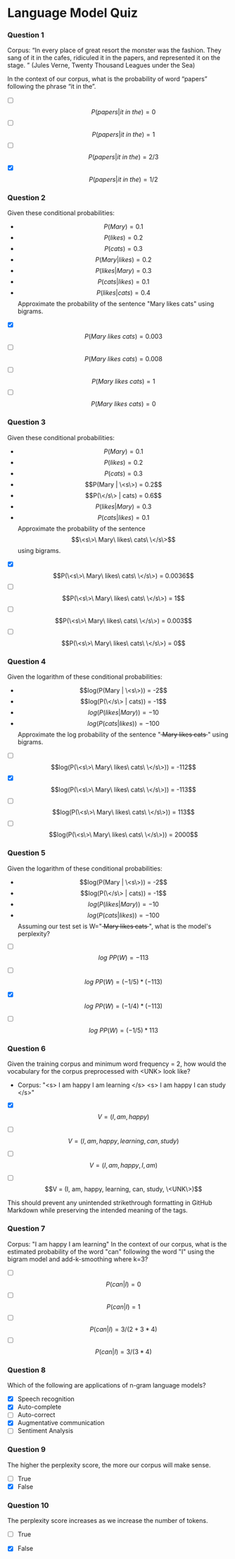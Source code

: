
# Language Model Quiz

### Question 1

Corpus: “In every place of great resort the monster was the fashion. They sang of it in the cafes, ridiculed it in the papers, and represented it on the stage. ” (Jules Verne, Twenty Thousand Leagues under the Sea) 

In the context of our corpus, what is the probability of word “papers” following the phrase “it in the”.
- [ ] $$P(papers | it\ in\ the) = 0$$
- [ ] $$P(papers | it\ in\ the) = 1$$
- [ ] $$P(papers | it\ in\ the) = 2/3$$
- [x] $$P(papers | it\ in\ the) = 1/2$$

### Question 2
Given these conditional probabilities:
- $$P(Mary) = 0.1$$
- $$P(likes) = 0.2$$
- $$P(cats) = 0.3$$
- $$P(Mary | likes) = 0.2$$
- $$P(likes | Mary) = 0.3$$
- $$P(cats | likes) = 0.1$$
- $$P(likes | cats) = 0.4$$
Approximate the probability of the sentence "Mary likes cats" using bigrams.
- [x] $$P(Mary\ likes\ cats) = 0.003$$
- [ ] $$P(Mary\ likes\ cats) = 0.008$$
- [ ] $$P(Mary\ likes\ cats) = 1$$
- [ ] $$P(Mary\ likes\ cats) = 0$$

### Question 3
Given these conditional probabilities:
- $$P(Mary) = 0.1$$
- $$P(likes) = 0.2$$
- $$P(cats) = 0.3$$
- $$P(Mary | \<s\>) = 0.2$$
- $$P(\</s\> | cats) = 0.6$$
- $$P(likes | Mary) = 0.3$$
- $$P(cats | likes) = 0.1$$
Approximate the probability of the sentence $$\<s\>\ Mary\ likes\ cats\ \</s\>$$ using bigrams.
- [x] $$P(\<s\>\ Mary\ likes\ cats\ \</s\>) = 0.0036$$
- [ ] $$P(\<s\>\ Mary\ likes\ cats\ \</s\>) = 1$$
- [ ] $$P(\<s\>\ Mary\ likes\ cats\ \</s\>) = 0.003$$
- [ ] $$P(\<s\>\ Mary\ likes\ cats\ \</s\>) = 0$$

### Question 4
Given the logarithm of these conditional probabilities:
- $$log(P(Mary | \<s\>)) = -2$$
- $$log(P(\</s\> | cats)) = -1$$
- $$log(P(likes | Mary)) = -10$$
- $$log(P(cats | likes)) = -100$$
Approximate the log probability of the sentence "<s> Mary likes cats </s>" using bigrams.
- [ ] $$log(P(\<s\>\ Mary\ likes\ cats\ \</s\>)) = -112$$
- [x] $$log(P(\<s\>\ Mary\ likes\ cats\ \</s\>)) = -113$$
- [ ] $$log(P(\<s\>\ Mary\ likes\ cats\ \</s\>)) = 113$$
- [ ] $$log(P(\<s\>\ Mary\ likes\ cats\ \</s\>)) = 2000$$

### Question 5
Given the logarithm of these conditional probabilities:
- $$log(P(Mary | \<s\>)) = -2$$
- $$log(P(\</s\> | cats)) = -1$$
- $$log(P(likes | Mary)) = -10$$
- $$log(P(cats | likes)) = -100$$
Assuming our test set is W="<s> Mary likes cats </s>", what is the model's perplexity?
- [ ] $$log\ PP(W) = -113$$
- [ ] $$log\ PP(W) = (-1/5) * (-113)$$
- [x] $$log\ PP(W) = (-1/4) * (-113)$$
- [ ] $$log\ PP(W) = (-1/5) * 113$$


### Question 6
Given the training corpus and minimum word frequency = 2, how would the vocabulary for the corpus preprocessed with \<UNK\> look like?
- Corpus: "\<s\> I am happy I am learning \</s\> \<s\> I am happy I can study \</s\>"
- [x] $$V = (I, am, happy)$$
- [ ] $$V = (I, am, happy, learning, can, study)$$
- [ ] $$V = (I, am, happy, I, am)$$
- [ ] $$V = (I, am, happy, learning, can, study, \<UNK\>)$$


This should prevent any unintended strikethrough formatting in GitHub Markdown while preserving the intended meaning of the tags.

### Question 7
Corpus: "I am happy I am learning"
In the context of our corpus, what is the estimated probability of the word "can" following the word "I" using the bigram model and add-k-smoothing where k=3?
- [ ] $$P(can | I) = 0$$
- [ ] $$P(can | I) = 1$$
- [ ] $$P(can | I) = 3 / (2 + 3 * 4)$$
- [ ] $$P(can | I) = 3 / (3 * 4)$$

### Question 8
Which of the following are applications of n-gram language models?
- [x] Speech recognition
- [x] Auto-complete
- [ ] Auto-correct
- [x] Augmentative communication
- [ ] Sentiment Analysis

### Question 9
The higher the perplexity score, the more our corpus will make sense.
- [ ] True
- [x] False

### Question 10
The perplexity score increases as we increase the number of <UNK> tokens.
- [ ] True
- [x] False


